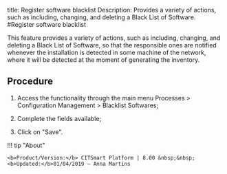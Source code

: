 title: Register software blacklist
Description: Provides a variety of actions, such as including, changing, and deleting a Black List of Software.
#Register software blacklist

This feature provides a variety of actions, such as including, changing, and
deleting a Black List of Software, so that the responsible ones are notified
whenever the installation is detected in some machine of the network, where it
will be detected at the moment of generating the inventory.

Procedure
-------------

1.  Access the functionality through the main menu Processes \> Configuration
    Management \> Blacklist Softwares;

2.  Complete the fields available;

3.  Click on "Save".

!!! tip "About"

    <b>Product/Version:</b> CITSmart Platform | 8.00 &nbsp;&nbsp;
    <b>Updated:</b>01/04/2019 – Anna Martins
